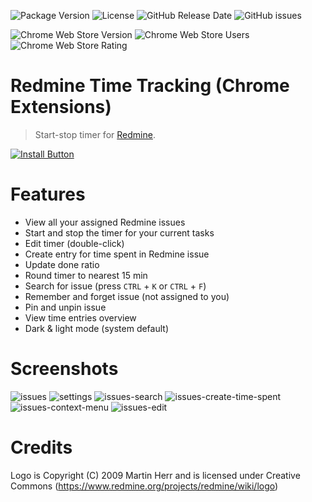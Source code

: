 ![Package Version](https://img.shields.io/github/package-json/v/CrawlerCode/redmine-time-tracking)
![License](https://img.shields.io/github/license/CrawlerCode/redmine-time-tracking)
![GitHub Release Date](https://img.shields.io/github/release-date/CrawlerCode/redmine-time-tracking?logo=github)
![GitHub issues](https://img.shields.io/github/issues/CrawlerCode/redmine-time-tracking)

![Chrome Web Store Version](https://img.shields.io/chrome-web-store/v/ldcanhhkffokndenejhafhlkapflgcjg?logo=google-chrome)
![Chrome Web Store Users](https://img.shields.io/chrome-web-store/users/ldcanhhkffokndenejhafhlkapflgcjg)
![Chrome Web Store Rating](https://img.shields.io/chrome-web-store/stars/ldcanhhkffokndenejhafhlkapflgcjg)

# Redmine Time Tracking (Chrome Extensions)

> Start-stop timer for [Redmine](https://www.redmine.org/).

[![Install Button]][Install Link]

[Install Button]: https://img.shields.io/badge/Install-71b500?style=for-the-badge&logoColor=white&logo=DocuSign
[Install Link]: https://chrome.google.com/webstore/detail/redmine-time-tracking/ldcanhhkffokndenejhafhlkapflgcjg "Open in chrome web store"

# Features

- View all your assigned Redmine issues
- Start and stop the timer for your current tasks
- Edit timer (double-click)
- Create entry for time spent in Redmine issue
- Update done ratio
- Round timer to nearest 15 min
- Search for issue (press `CTRL` + `K` or `CTRL` + `F`)
- Remember and forget issue (not assigned to you)
- Pin and unpin issue
- View time entries overview
- Dark & light mode (system default)

# Screenshots

![issues](screenshots/issues-dark.png)
![settings](screenshots/settings-dark.png)
![issues-search](screenshots/issues-search-dark.png)
![issues-create-time-spent](screenshots/issues-create-time-spent-dark.png)
![issues-context-menu](screenshots/issues-context-menu-dark.png)
![issues-edit](screenshots/issues-edit-dark.png)

# Credits

Logo is Copyright (C) 2009 Martin Herr and is licensed under Creative Commons (https://www.redmine.org/projects/redmine/wiki/logo)
